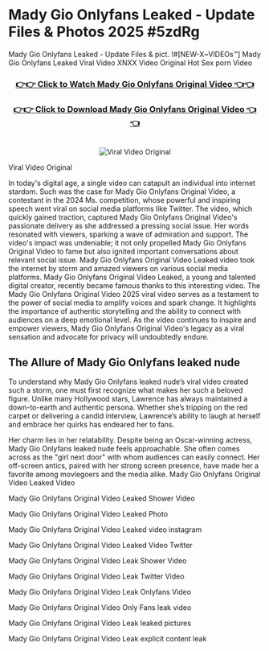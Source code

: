 # Mady Gio Onlyfans Leaked - Update Files & Photos 2025 #5zdRg

Mady Gio Onlyfans Leaked - Update Files & pict. !#[NEW-X~VIDEOs™] Mady Gio Onlyfans Leaked Viral Video XNXX Video Original Hot Sex porn Video
<br>
<div align="center">
<h3><a href="https://links2leaks.com?utm_source=madygio&utm_medium=gitlong" rel="nofollow">👉👉 Click to Watch Mady Gio Onlyfans Original Video 👈👈</a></h3>
<h3><a href="https://links2leaks.com?utm_source=madygio&utm_medium=gitlong" rel="nofollow">👉👉 Click to Download Mady Gio Onlyfans Original Video 👈👈</a></h3>
<br>
<a href="https://links2leaks.com?utm_source=madygio&utm_medium=gitlong" rel="nofollow"><img src="https://i.ibb.co/Gkj2r4b/banner.png" alt="Viral Video Original" style="max-width: 100%; display: inline-block;" data-target="animated-image.originalImage"></a>
</div>

Viral Video Original

In today's digital age, a single video can catapult an individual into internet stardom. Such was the case for Mady Gio Onlyfans Original Video, a contestant in the 2024 Ms. competition, whose powerful and inspiring speech went viral on social media platforms like Twitter.
The video, which quickly gained traction, captured Mady Gio Onlyfans Original Video's passionate delivery as she addressed a pressing social issue. Her words resonated with viewers, sparking a wave of admiration and support. The video's impact was undeniable; it not only propelled Mady Gio Onlyfans Original Video to fame but also ignited important conversations about relevant social issue.
Mady Gio Onlyfans Original Video Leaked video took the internet by storm and amazed viewers on various social media platforms. Mady Gio Onlyfans Original Video Leaked, a young and talented digital creator, recently became famous thanks to this interesting video.
The Mady Gio Onlyfans Original Video 2025 viral video serves as a testament to the power of social media to amplify voices and spark change. It highlights the importance of authentic storytelling and the ability to connect with audiences on a deep emotional level. As the video continues to inspire and empower viewers, Mady Gio Onlyfans Original Video's legacy as a viral sensation and advocate for privacy will undoubtedly endure.

<h2>The Allure of Mady Gio Onlyfans leaked nude</h2>


To understand why Mady Gio Onlyfans leaked nude’s viral video created such a storm, one must first recognize what makes her such a beloved figure. Unlike many Hollywood stars, Lawrence has always maintained a down-to-earth and authentic persona. Whether she’s tripping on the red carpet or delivering a candid interview, Lawrence’s ability to laugh at herself and embrace her quirks has endeared her to fans.

Her charm lies in her relatability. Despite being an Oscar-winning actress, Mady Gio Onlyfans leaked nude feels approachable. She often comes across as the "girl next door" with whom audiences can easily connect. Her off-screen antics, paired with her strong screen presence, have made her a favorite among moviegoers and the media alike.
Mady Gio Onlyfans Original Video Leaked Video

Mady Gio Onlyfans Original Video Leaked Shower Video

Mady Gio Onlyfans Original Video Leaked Photo

Mady Gio Onlyfans Original Video Leaked video instagram

Mady Gio Onlyfans Original Video Leaked Video Twitter

Mady Gio Onlyfans Original Video Leak Shower Video

Mady Gio Onlyfans Original Video Leak Twitter Video

Mady Gio Onlyfans Original Video Leak Onlyfans Video

Mady Gio Onlyfans Original Video Only Fans leak video

Mady Gio Onlyfans Original Video Leak leaked pictures

Mady Gio Onlyfans Original Video Leak explicit content leak